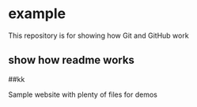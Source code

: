 # example

This repository is for showing how Git and GitHub work

## show how readme works

##kk

Sample website with plenty of files for demos